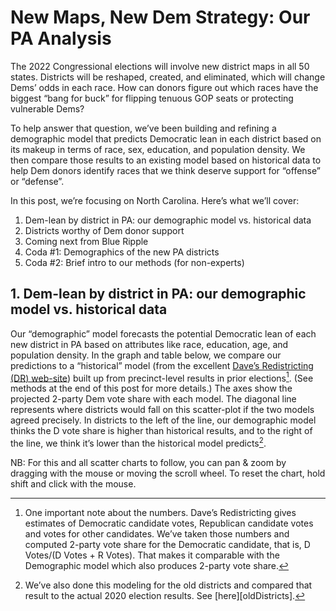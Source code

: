 # New Maps, New Dem Strategy: Our PA Analysis

The 2022 Congressional elections will involve new district maps in
all 50 states.
Districts will be reshaped, created, and eliminated,
which will change Dems’ odds in each race.
How can donors figure out which races have the biggest “bang for buck”
for flipping tenuous GOP seats or protecting vulnerable Dems?

To help answer that question, we’ve been building and refining a demographic
model that predicts Democratic lean in each district based on its
makeup in terms of race, sex, education, and population density.
We then compare those results to an existing model based on historical
data to help Dem donors identify races that we think deserve support
for “offense” or “defense”.

In this post, we’re focusing on North Carolina. Here’s what we’ll cover:

1. Dem-lean by district in PA: our demographic model vs. historical data
2. Districts worthy of Dem donor support
3. Coming next from Blue Ripple
4. Coda #1: Demographics of the new PA districts
5. Coda #2: Brief intro to our methods (for non-experts)

## 1. Dem-lean by district in PA: our demographic model vs. historical data

Our “demographic” model forecasts the potential Democratic lean of each
new district in PA based on attributes like race, education, age, and
population density. In the graph and table below,
we compare our predictions to a “historical” model (from the excellent
[Dave’s Redistricting (DR) web-site][DavesR]) built up from precinct-level
results in prior elections[^voteShare]. (See methods at the end of this post for more details.)
The axes show the projected 2-party Dem vote share with each model.
The diagonal line represents where districts would fall on this scatter-plot
if the two models agreed precisely. In districts to the left of the line,
our demographic model thinks the D vote share is higher than historical results,
and to the right of the line, we think it’s lower than the historical model predicts[^old].

[^old]: We’ve also done this modeling for the old districts and compared that
result to the actual 2020 election results. See [here][oldDistricts].

NB: For this and all scatter charts to follow, you
can pan & zoom by dragging with the mouse or moving the scroll wheel.  To reset the chart,
hold shift and click with the mouse.

[DavesR]: https://davesredistricting.org/maps#aboutus

[^voteShare]: One important note about the numbers. Dave’s Redistricting gives
estimates of Democratic candidate votes, Republican candidate votes and votes
for other candidates.  We’ve taken those numbers and computed 2-party vote share
for the Democratic candidate, that is, D Votes/(D Votes + R Votes). That makes it
comparable with the Demographic model which also produces 2-party vote share.
